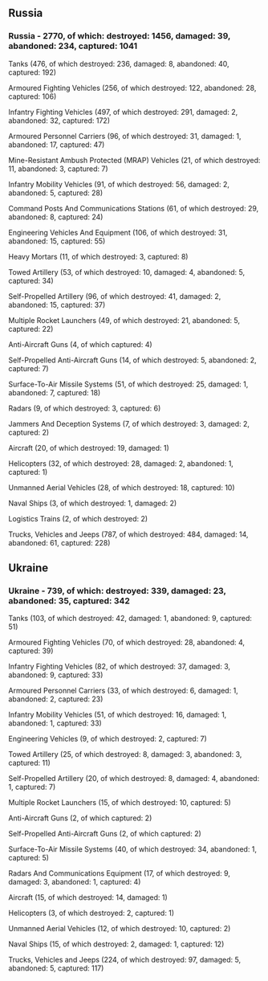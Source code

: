 
 
 ## Russia
 
 ### Russia - 2770, of which: destroyed: 1456, damaged: 39, abandoned: 234, captured: 1041

 

 

 Tanks (476, of which destroyed: 236, damaged: 8, abandoned: 40, captured: 192)

 Armoured Fighting Vehicles (256, of which destroyed: 122, abandoned: 28, captured: 106)

 Infantry Fighting Vehicles (497, of which destroyed: 291, damaged: 2, abandoned: 32, captured: 172)

 Armoured Personnel Carriers (96, of which destroyed: 31, damaged: 1, abandoned: 17, captured: 47)

 Mine-Resistant Ambush Protected (MRAP) Vehicles (21, of which destroyed: 11, abandoned: 3, captured: 7)

 Infantry Mobility Vehicles (91, of which destroyed: 56, damaged: 2, abandoned: 5, captured: 28)

 Command Posts And Communications Stations (61, of which destroyed: 29, abandoned: 8, captured: 24)

 Engineering Vehicles And Equipment (106, of which destroyed: 31, abandoned: 15, captured: 55)

 Heavy Mortars (11, of which destroyed: 3, captured: 8)

 Towed Artillery (53, of which destroyed: 10, damaged: 4, abandoned: 5, captured: 34)

 Self-Propelled Artillery (96, of which destroyed: 41, damaged: 2, abandoned: 15, captured: 37)

 Multiple Rocket Launchers (49, of which destroyed: 21, abandoned: 5, captured: 22)

 Anti-Aircraft Guns (4, of which captured: 4)

 Self-Propelled Anti-Aircraft Guns (14, of which destroyed: 5, abandoned: 2, captured: 7)

 Surface-To-Air Missile Systems (51, of which destroyed: 25, damaged: 1, abandoned: 7, captured: 18)

 Radars (9, of which destroyed: 3, captured: 6)

 Jammers And Deception Systems (7, of which destroyed: 3, damaged: 2, captured: 2)

 Aircraft (20, of which destroyed: 19, damaged: 1)

 Helicopters (32, of which destroyed: 28, damaged: 2, abandoned: 1, captured: 1)

 Unmanned Aerial Vehicles (28, of which destroyed: 18, captured: 10)

 Naval Ships (3, of which destroyed: 1, damaged: 2)

 Logistics Trains (2, of which destroyed: 2)

 Trucks, Vehicles and Jeeps (787, of which destroyed: 484, damaged: 14, abandoned: 61, captured: 228)

 
 
 ## Ukraine
 
 ### Ukraine - 739, of which: destroyed: 339, damaged: 23, abandoned: 35, captured: 342

 

 

 Tanks (103, of which destroyed: 42, damaged: 1, abandoned: 9, captured: 51)

 Armoured Fighting Vehicles (70, of which destroyed: 28, abandoned: 4, captured: 39)

 Infantry Fighting Vehicles (82, of which destroyed: 37, damaged: 3, abandoned: 9, captured: 33)

 Armoured Personnel Carriers (33, of which destroyed: 6, damaged: 1, abandoned: 2, captured: 23)

 Infantry Mobility Vehicles (51, of which destroyed: 16, damaged: 1, abandoned: 1, captured: 33)

 Engineering Vehicles (9, of which destroyed: 2, captured: 7)

 Towed Artillery (25, of which destroyed: 8, damaged: 3, abandoned: 3, captured: 11)

 Self-Propelled Artillery (20, of which destroyed: 8, damaged: 4, abandoned: 1, captured: 7)

 Multiple Rocket Launchers (15, of which destroyed: 10, captured: 5)

 Anti-Aircraft Guns (2, of which captured: 2)

 Self-Propelled Anti-Aircraft Guns (2, of which captured: 2)

 Surface-To-Air Missile Systems (40, of which destroyed: 34, abandoned: 1, captured: 5)

 

 

 Radars And Communications Equipment (17, of which destroyed: 9, damaged: 3, abandoned: 1, captured: 4)

 Aircraft (15, of which destroyed: 14, damaged: 1)

 Helicopters (3, of which destroyed: 2, captured: 1)

 Unmanned Aerial Vehicles (12, of which destroyed: 10, captured: 2)

 Naval Ships (15, of which destroyed: 2, damaged: 1, captured: 12)

 Trucks, Vehicles and Jeeps (224, of which destroyed: 97, damaged: 5, abandoned: 5, captured: 117)

